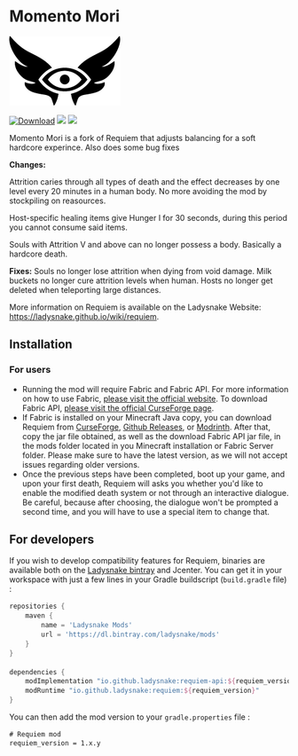 # Momento Mori

![](https://raw.githubusercontent.com/Ladysnake/Requiem/master/requiem-logo-200x125.png)

[![Download](https://curse.nikky.moe/api/img/265729?logo)](https://curse.nikky.moe/api/url/265729) ![](https://jitpack.io/v/ladysnake/dissolution.svg) ![](https://img.shields.io/github/issues/ladysnake/requiem.svg)

Momento Mori is a fork of Requiem that adjusts balancing for a soft hardcore experince. Also does some bug fixes

**Changes:**

Attrition caries through all types of death and the effect decreases by one level every 20 minutes in a human body. No more avoiding the mod by stockpiling on reasources.

Host-specific healing items give Hunger I for 30 seconds, during this period you cannot consume said items.

Souls with Attrition V and above can no longer possess a body. Basically a hardcore death.

**Fixes:**
Souls no longer lose attrition when dying from void damage.
Milk buckets no longer cure attrition levels when human.
Hosts no longer get deleted when teleporting large distances.


More information on Requiem is available on the Ladysnake Website: https://ladysnake.github.io/wiki/requiem.

## Installation

### For users

- Running the mod will require Fabric and Fabric API. For more information on how to use Fabric, [please visit the official website](https://fabricmc.net/). To download Fabric API, [please visit the official CurseForge page](https://minecraft.curseforge.com/projects/fabric).
- If Fabric is installed on your Minecraft Java copy, you can download Requiem from [CurseForge](https://minecraft.curseforge.com/projects/requiem), [Github Releases](https://github.com/Ladysnake/Requiem/releases), or [Modrinth](https://modrinth.com/mod/requiem). After that, copy the jar file obtained, as well as the download Fabric API jar  file, in the mods folder located in you Minecraft installation or Fabric Server folder. Please make sure to have the latest version, as we will  not accept issues regarding older versions.
- Once the previous steps have been completed, boot up your game, and  upon your first death, Requiem will asks you whether you'd like to  enable the modified death system or not through an interactive dialogue. Be careful, because after choosing, the dialogue won't be prompted a  second time, and you will have to use a special item to change that.

## For developers

If you wish to develop compatibility features for Requiem, binaries are available both on the [Ladysnake bintray](https://bintray.com/ladysnake/mods/requiem/) and Jcenter. You can get it in your workspace with just a few lines in your Gradle buildscript (`build.gradle` file) :

```gradle
repositories {
    maven {
        name = 'Ladysnake Mods'
        url = 'https://dl.bintray.com/ladysnake/mods'
    }
}

dependencies {
    modImplementation "io.github.ladysnake:requiem-api:${requiem_version}"
    modRuntime "io.github.ladysnake:requiem:${requiem_version}"
}
```

You can then add the mod version to your `gradle.properties` file :
```properties
# Requiem mod
requiem_version = 1.x.y
```

